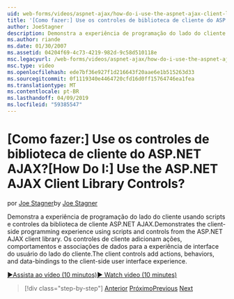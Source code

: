 ```yaml
---
uid: web-forms/videos/aspnet-ajax/how-do-i-use-the-aspnet-ajax-client-library-controls
title: '[Como fazer:] Use os controles de biblioteca de cliente do ASP.NET AJAX? | Microsoft Docs'
author: JoeStagner
description: Demonstra a experiência de programação do lado do cliente usando scripts e controles da biblioteca de cliente ASP.NET AJAX. Os controles de cliente adicionar ações, behavio...
ms.author: riande
ms.date: 01/30/2007
ms.assetid: 04204f69-4c73-4219-982d-9c58d510118e
msc.legacyurl: /web-forms/videos/aspnet-ajax/how-do-i-use-the-aspnet-ajax-client-library-controls
msc.type: video
ms.openlocfilehash: ede7bf36e927f1d216643f20aae6e1b515263d33
ms.sourcegitcommit: 0f1119340e4464720cfd16d0ff15764746ea1fea
ms.translationtype: MT
ms.contentlocale: pt-BR
ms.lasthandoff: 04/09/2019
ms.locfileid: "59385547"
---
```

# <a name="how-do-i-use-the-aspnet-ajax-client-library-controls"></a><span data-ttu-id="c7322-105">[Como fazer:] Use os controles de biblioteca de cliente do ASP.NET AJAX?</span><span class="sxs-lookup"><span data-stu-id="c7322-105">[How Do I:] Use the ASP.NET AJAX Client Library Controls?</span></span>

<span data-ttu-id="c7322-106">por [Joe Stagner](https://github.com/JoeStagner)</span><span class="sxs-lookup"><span data-stu-id="c7322-106">by [Joe Stagner](https://github.com/JoeStagner)</span></span>

<span data-ttu-id="c7322-107">Demonstra a experiência de programação do lado do cliente usando scripts e controles da biblioteca de cliente ASP.NET AJAX.</span><span class="sxs-lookup"><span data-stu-id="c7322-107">Demonstrates the client-side programming experience using scripts and controls from the ASP.NET AJAX client library.</span></span> <span data-ttu-id="c7322-108">Os controles de cliente adicionam ações, comportamentos e associações de dados para a experiência de interface do usuário do lado do cliente.</span><span class="sxs-lookup"><span data-stu-id="c7322-108">The client controls add actions, behaviors, and data-bindings to the client-side user interface experience.</span></span>

[<span data-ttu-id="c7322-109">&#9654;Assista ao vídeo (10 minutos)</span><span class="sxs-lookup"><span data-stu-id="c7322-109">&#9654; Watch video (10 minutes)</span></span>](https://channel9.msdn.com/Blogs/ASP-NET-Site-Videos/how-do-i-use-the-aspnet-ajax-client-library-controls)

> [!div class="step-by-step"]
> <span data-ttu-id="c7322-110">[Anterior](how-do-i-aspnet-ajax-enable-an-existing-web-service.md)
> [Próximo](how-do-i-use-an-aspnet-ajax-scriptmanagerproxy.md)</span><span class="sxs-lookup"><span data-stu-id="c7322-110">[Previous](how-do-i-aspnet-ajax-enable-an-existing-web-service.md)
[Next](how-do-i-use-an-aspnet-ajax-scriptmanagerproxy.md)</span></span>
